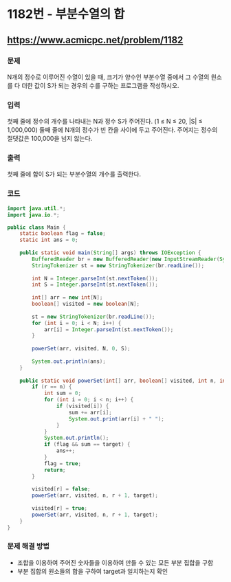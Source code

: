 # 1182번 - 부분수열의 합

## https://www.acmicpc.net/problem/1182

### 문제

N개의 정수로 이루어진 수열이 있을 때, 크기가 양수인 부분수열 중에서 그 수열의 원소를 다 더한 값이 S가 되는 경우의 수를 구하는 프로그램을 작성하시오.

### 입력

첫째 줄에 정수의 개수를 나타내는 N과 정수 S가 주어진다. (1 ≤ N ≤ 20, |S| ≤ 1,000,000) 둘째 줄에 N개의 정수가 빈 칸을 사이에 두고 주어진다. 주어지는 정수의 절댓값은 100,000을 넘지 않는다.

### 출력

첫째 줄에 합이 S가 되는 부분수열의 개수를 출력한다.

### 코드

``` java
import java.util.*;
import java.io.*;

public class Main {
	static boolean flag = false;
	static int ans = 0;
	
	public static void main(String[] args) throws IOException {
		BufferedReader br = new BufferedReader(new InputStreamReader(System.in));
		StringTokenizer st = new StringTokenizer(br.readLine());
		
		int N = Integer.parseInt(st.nextToken());
		int S = Integer.parseInt(st.nextToken());
		
		int[] arr = new int[N];
		boolean[] visited = new boolean[N];
		
		st = new StringTokenizer(br.readLine());
		for (int i = 0; i < N; i++) {
			arr[i] = Integer.parseInt(st.nextToken());
		}
		
		powerSet(arr, visited, N, 0, S);
		
		System.out.println(ans);
	}
	
	public static void powerSet(int[] arr, boolean[] visited, int n, int r, int target) {
		if (r == n) {
			int sum = 0;
			for (int i = 0; i < n; i++) {
				if (visited[i]) {
					sum += arr[i];
					System.out.print(arr[i] + " ");
				}
			}
			System.out.println();
			if (flag && sum == target) {
				ans++;
			}
			flag = true;
			return;
		}
		
		visited[r] = false;
		powerSet(arr, visited, n, r + 1, target);
		
		visited[r] = true;
		powerSet(arr, visited, n, r + 1, target);
	}
}
```

### 문제 해결 방법

* 조합을 이용하여 주어진 숫자들을 이용하여 만들 수 있는 모든 부분 집합을 구함
* 부분 집합의 원소들의 합을 구하여 target과 일치하는지 확인
